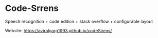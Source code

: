 Code-Srrens
============================

Speech recognition + code edition + stack overflow + configurable layout

Website: https://aviralgarg1993.github.io/codeSirens/